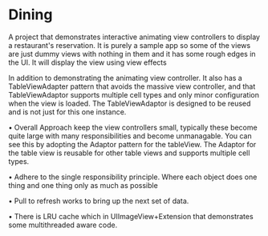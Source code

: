 # Dining
A project that demonstrates interactive animating view controllers to display a restaurant's reservation. It is purely a sample app so some of the views are just dummy views with nothing in them and it has some rough edges in the UI. It will display the view using view effects

In addition to demonstrating the animating view controller. It also has a TableViewAdapter pattern that avoids the massive view controller, and that TableViewAdaptor supports multiple cell types and only minor configuration when the view is loaded. The TableViewAdaptor is designed to be reused and is not just for this one instance. 

• Overall Approach keep the view controllers small, typically these become quite large with many responsibilities and become unmanagable. You can see this by adopting the Adaptor pattern for the tableView. The Adaptor for the table view is reusable for other table views and supports multiple cell types. 

• Adhere to the single responsibility principle. Where each object does one thing and one thing only as much as possible

• Pull to refresh works to bring up the next set of data.

• There is LRU cache which in UIImageView+Extension that demonstrates some multithreaded aware code.
